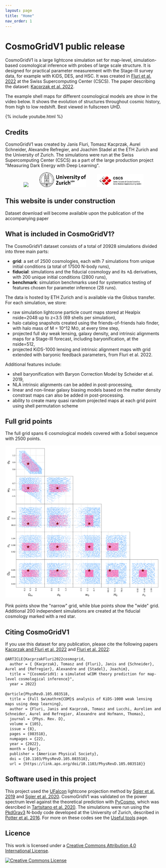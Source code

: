 ```yaml
---
layout: page
title: "Home"
nav_order: 1
---
```


# CosmoGridV1 public release

CosmoGridV1 is a large lightcone simulation set for map-level, simulation-based cosmological inference with probes of large scale structure.
It is designed for practical parameter measurement with the Stage-III survey data, for example with KiDS, DES, and HSC.
It was created in [Fluri et al. 2022](https://www.arxiv.org/abs/2201.07771) at the Swiss Supercomputing Center (CSCS).
The paper describing the dataset: [Kacprzak et al. 2022](arxiv.org/).

The example shell maps for different cosmological models are show in the video below. It shows the evolution of structures throughout cosmic history, from high to low redshift. Best viewed in fullscreen UHD.

{% include youtube.html %} 

## Credits

CosmoGridV1 was created by Janis Fluri, Tomasz Kacprzak, Aurel Schneider, Alexandre Refregier, and Joachim Stadel at the ETH Zurich and the University of Zurich.
The simulations were run at the Swiss Supercomputing Center (CSCS) as a part of the large production project "Measuring Dark Energy with Deep Learning".

<p align="center">
       <img src="/figures/ETH_Zürich_Logo_black.svg" width="150" />
       &nbsp; &nbsp; &nbsp; &nbsp;
       <img src="/figures/university-of-zurich-logo.png" width="150" />
       &nbsp; &nbsp; &nbsp; &nbsp;
       <img src="/figures/CSCS_logo.png" width="150" />
</p>

## This website is under construction

Dataset download will become available upon the publication of the accompanying paper

## What is included in CosmoGridV1?

The CosmoGridV1 dataset consists of a total of 20928 simulations divided into three main parts: 
- **grid**: a set of 2500 cosmologies, each with 7 simulations from unique initial conditions (a total of 17500 N-body runs), 
- **fiducial**: simulations and the fiducial cosmology and its ±∆ derivatives, with 200 unique initial conditions (2800 runs),
- **benchmark**: simulation benchmarks used for systematics testing of features chosen for parameter inference (28 runs).

The data is hosted by ETH Zurich and is available via the Globus transfer. For each simulation, we store:

- raw simulation lightcone particle count maps stored at Healpix nside=2048 up to z<3.5 (69 shells per simulation),
- halo catalog snapshots created using the friends-of-friends halo finder, with halo mass of M = 10^12 M⊙, at every time step,
- projected full sky weak lensing, galaxy density, and intrinsic alignments maps for a Stage-III forecast, including baryonification, at the nside=512,
- projected KiDS-1000 lensing and intrinsic alignment maps with grid extended with baryonic feedback parameters, from Fluri et al. 2022.

Additional features include:
- shell baryonification with Baryon Correction Model by Scheider et al. 2019,
- NLA intrinsic alignments can be added in post-processing,
- linear and non-linear galaxy biasing models based on the matter density constrast maps can also be added in post-processing.
- ability to create many quasi random projected maps at each grid point using shell permutation scheme

## Full grid points

The full grid spans 6 cosmological models covered with a Sobol sequence with 2500 points.

<img src="/figures/cosmogrid_points.png"/>

Pink points show the "narrow" grid, while blue points show the "wide" grid.
Additional 200 independent simulations are created at the fiducial cosmology marked with a red star.

## Citing CosmoGridV1

If you use this dataset for any publication, please cite the following papers [Kacprzak and Fluri et al. 2022](https://arxiv.org/abs/???) and [Fluri et al. 2022](https://arxiv.org/abs/2201.07771):

```
@ARTICLE{KacprzakFluri2022cosmogrid,
  author = { {Kacprzak}, Tomasz and {Fluri}, Janis and {Schneider}, Aurel and {Refregier}, Alexandre and {Stadel}, Joachim},
  title = "{CosmoGridV1: a simulated wCDM theory prediction for map-level cosmological inference}",
  year = 2022}

@article{PhysRevD.105.083518,
  title = {Full $w\mathrm{CDM}$ analysis of KiDS-1000 weak lensing maps using deep learning},
  author = {Fluri, Janis and Kacprzak, Tomasz and Lucchi, Aurelien and Schneider, Aurel and Refregier, Alexandre and Hofmann, Thomas},
  journal = {Phys. Rev. D},
  volume = {105},
  issue = {8},
  pages = {083518},
  numpages = {22},
  year = {2022},
  month = {Apr},
  publisher = {American Physical Society},
  doi = {10.1103/PhysRevD.105.083518},
  url = {https://link.aps.org/doi/10.1103/PhysRevD.105.083518}}
```

## Software used in this project

This project used the [UFalcon](https://cosmology.ethz.ch/research/software-lab/UFalcon.html) lightcone projection method by [Sgier et al. 2019](https://iopscience.iop.org/article/10.1088/1475-7516/2019/01/044) and [Sgier et al. 2020](https://arxiv.org/abs/2007.05735).
CosmoGridV1 was validated on the power spectrum level against the theoretical prediction with [PyCosmo](https://cosmology.ethz.ch/research/software-lab/PyCosmo.html), which was desrcibed in [Tartsitano et al. 2020](https://arxiv.org/abs/2005.00543).
The simulations were run using the [PkdGrav3](https://bitbucket.org/dpotter/pkdgrav3/src/master/) N-body code developed at the University of Zurich, described in [Potter et al. 2016](https://arxiv.org/abs/1609.08621). 
For more on these codes see the [Useful tools](/tools.md) page.


## Licence

This work is licensed under a <a rel="license" href="http://creativecommons.org/licenses/by/4.0/">Creative Commons Attribution 4.0 International License</a>.

<a rel="license" href="http://creativecommons.org/licenses/by/4.0/"><img alt="Creative Commons License" style="border-width:0" src="https://i.creativecommons.org/l/by/4.0/88x31.png" /></a><br />

